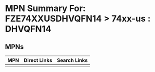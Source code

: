



# MPN Summary For: FZE74XXUSDHVQFN14 > 74xx-us : DHVQFN14

## MPNs
  

|MPN|Direct Links|Search Links|
| :--- | :--- | :--- |
||||

